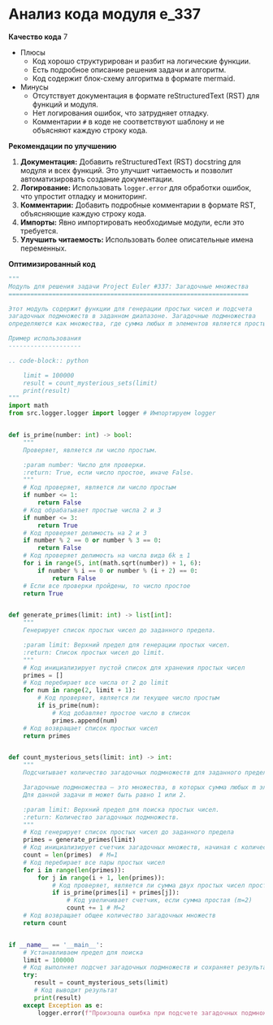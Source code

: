 # Анализ кода модуля e_337

**Качество кода**
7
- Плюсы
    - Код хорошо структурирован и разбит на логические функции.
    - Есть подробное описание решения задачи и алгоритм.
    - Код содержит блок-схему алгоритма в формате mermaid.
- Минусы
    - Отсутствует документация в формате reStructuredText (RST) для функций и модуля.
    - Нет логирования ошибок, что затрудняет отладку.
    - Комментарии `#` в коде не соответствуют шаблону и не объясняют каждую строку кода.

**Рекомендации по улучшению**

1.  **Документация:** Добавить reStructuredText (RST) docstring для модуля и всех функций. Это улучшит читаемость и позволит автоматизировать создание документации.
2.  **Логирование:** Использовать `logger.error` для обработки ошибок, что упростит отладку и мониторинг.
3.  **Комментарии:** Добавить подробные комментарии в формате RST, объясняющие каждую строку кода.
4.  **Импорты:** Явно импортировать необходимые модули, если это требуется.
5.  **Улучшить читаемость:** Использовать более описательные имена переменных.

**Оптимизированный код**

```python
"""
Модуль для решения задачи Project Euler #337: Загадочные множества
==================================================================

Этот модуль содержит функции для генерации простых чисел и подсчета
загадочных подмножеств в заданном диапазоне. Загадочные подмножества
определяются как множества, где сумма любых m элементов является простым числом.

Пример использования
--------------------

.. code-block:: python

    limit = 100000
    result = count_mysterious_sets(limit)
    print(result)
"""
import math
from src.logger.logger import logger # Импортируем logger


def is_prime(number: int) -> bool:
    """
    Проверяет, является ли число простым.

    :param number: Число для проверки.
    :return: True, если число простое, иначе False.
    """
    # Код проверяет, является ли число простым
    if number <= 1:
        return False
    # Код обрабатывает простые числа 2 и 3
    if number <= 3:
        return True
    # Код проверяет делимость на 2 и 3
    if number % 2 == 0 or number % 3 == 0:
        return False
    # Код проверяет делимость на числа вида 6k ± 1
    for i in range(5, int(math.sqrt(number)) + 1, 6):
        if number % i == 0 or number % (i + 2) == 0:
            return False
    # Если все проверки пройдены, то число простое
    return True


def generate_primes(limit: int) -> list[int]:
    """
    Генерирует список простых чисел до заданного предела.

    :param limit: Верхний предел для генерации простых чисел.
    :return: Список простых чисел до limit.
    """
    # Код инициализирует пустой список для хранения простых чисел
    primes = []
    # Код перебирает все числа от 2 до limit
    for num in range(2, limit + 1):
        # Код проверяет, является ли текущее число простым
        if is_prime(num):
            # Код добавляет простое число в список
            primes.append(num)
    # Код возвращает список простых чисел
    return primes


def count_mysterious_sets(limit: int) -> int:
    """
    Подсчитывает количество загадочных подмножеств для заданного предела.

    Загадочные подмножества — это множества, в которых сумма любых m элементов является простым числом.
    Для данной задачи m может быть равно 1 или 2.

    :param limit: Верхний предел для поиска простых чисел.
    :return: Количество загадочных подмножеств.
    """
    # Код генерирует список простых чисел до заданного предела
    primes = generate_primes(limit)
    # Код инициализирует счетчик загадочных множеств, начиная с количества простых чисел (m=1)
    count = len(primes)  # M=1
    # Код перебирает все пары простых чисел
    for i in range(len(primes)):
        for j in range(i + 1, len(primes)):
            # Код проверяет, является ли сумма двух простых чисел простым числом
            if is_prime(primes[i] + primes[j]):
                # Код увеличивает счетчик, если сумма простая (m=2)
                count += 1 # M=2
    # Код возвращает общее количество загадочных множеств
    return count


if __name__ == '__main__':
    # Устанавливаем предел для поиска
    limit = 100000
    # Код выполняет подсчет загадочных подмножеств и сохраняет результат
    try:
       result = count_mysterious_sets(limit)
       # Код выводит результат
       print(result)
    except Exception as e:
        logger.error(f"Произошла ошибка при подсчете загадочных подмножеств: {e}")
```